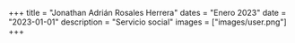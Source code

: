 +++
title = "Jonathan Adrián Rosales Herrera"
dates = "Enero 2023"
date = "2023-01-01"
description = "Servicio social"
images = ["images/user.png"]
+++
